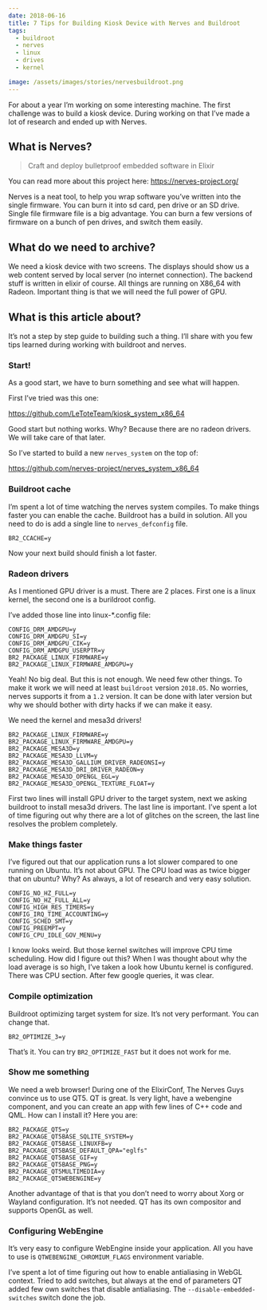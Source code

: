 ```yaml
---
date: 2018-06-16
title: 7 Tips for Building Kiosk Device with Nerves and Buildroot
tags:
  - buildroot
  - nerves
  - linux
  - drives
  - kernel

image: /assets/images/stories/nervesbuildroot.png
---
```


For about a year I’m working on some interesting machine. The first challenge was to build a kiosk device. During working on that I’ve made a lot of research and ended up with Nerves.

## What is Nerves?

> Craft and deploy bulletproof embedded software in Elixir

You can read more about this project here: https://nerves-project.org/

Nerves is a neat tool, to help you wrap software you’ve written into the single firmware. You can burn it into sd card, pen drive or an SD drive. Single file firmware file is a big advantage. You can burn a few versions of firmware on a bunch of pen drives, and switch them easily.

## What do we need to archive?

We need a kiosk device with two screens. The displays should show us a web content served by local server (no internet connection). The backend stuff is written in elixir of course. All things are running on X86_64 with Radeon. Important thing is that we will need the full power of GPU.

## What is this article about?

It’s not a step by step guide to building such a thing. I’ll share with you few tips learned during working with buildroot and nerves.

### Start!

As a good start, we have to burn something and see what will happen.

First I’ve tried was this one:

https://github.com/LeToteTeam/kiosk_system_x86_64

Good start but nothing works. Why? Because there are no radeon drivers. We will take care of that later.

So I’ve started to build a new `nerves_system` on the top of:

https://github.com/nerves-project/nerves_system_x86_64

### Buildroot cache

I’m spent a lot of time watching the nerves system compiles. To make things faster you can enable the cache. Buildroot has a build in solution. All you need to do is add a single line to `nerves_defconfig` file.

```text
BR2_CCACHE=y
```

Now your next build should finish a lot faster.

### Radeon drivers

As I mentioned GPU driver is a must. There are 2 places. First one is a linux kernel, the second one is a burildroot config.

I’ve added those line into linux-\*.config file:

```text
CONFIG_DRM_AMDGPU=y
CONFIG_DRM_AMDGPU_SI=y
CONFIG_DRM_AMDGPU_CIK=y
CONFIG_DRM_AMDGPU_USERPTR=y
BR2_PACKAGE_LINUX_FIRMWARE=y
BR2_PACKAGE_LINUX_FIRMWARE_AMDGPU=y
```

Yeah! No big deal. But this is not enough. We need few other things. To make it work we will need at least `buildroot` version `2018.05`. No worries, nerves supports it from a `1.2` version. It can be done with later version but why we should bother with dirty hacks if we can make it easy.

We need the kernel and mesa3d drivers!

```text
BR2_PACKAGE_LINUX_FIRMWARE=y
BR2_PACKAGE_LINUX_FIRMWARE_AMDGPU=y
BR2_PACKAGE_MESA3D=y
BR2_PACKAGE_MESA3D_LLVM=y
BR2_PACKAGE_MESA3D_GALLIUM_DRIVER_RADEONSI=y
BR2_PACKAGE_MESA3D_DRI_DRIVER_RADEON=y
BR2_PACKAGE_MESA3D_OPENGL_EGL=y
BR2_PACKAGE_MESA3D_OPENGL_TEXTURE_FLOAT=y
```

First two lines will install GPU driver to the target system, next we asking buildroot to install mesa3d drivers. The last line is important. I’ve spent a lot of time figuring out why there are a lot of glitches on the screen, the last line resolves the problem completely.

### Make things faster

I’ve figured out that our application runs a lot slower compared to one running on Ubuntu. It’s not about GPU. The CPU load was as twice bigger that on ubuntu? Why? As always, a lot of research and very easy solution.

```text
CONFIG_NO_HZ_FULL=y
CONFIG_NO_HZ_FULL_ALL=y
CONFIG_HIGH_RES_TIMERS=y
CONFIG_IRQ_TIME_ACCOUNTING=y
CONFIG_SCHED_SMT=y
CONFIG_PREEMPT=y
CONFIG_CPU_IDLE_GOV_MENU=y
```

I know looks weird. But those kernel switches will improve CPU time scheduling. How did I figure out this? When I was thought about why the load average is so high, I’ve taken a look how Ubuntu kernel is configured. There was CPU section. After few google queries, it was clear.

### Compile optimization

Buildroot optimizing target system for size. It’s not very performant. You can change that.

```text
BR2_OPTIMIZE_3=y
```

That’s it. You can try `BR2_OPTIMIZE_FAST` but it does not work for me.

### Show me something

We need a web browser! During one of the ElixirConf, The Nerves Guys convince us to use QT5. QT is great. Is very light, have a webengine component, and you can create an app with few lines of C++ code and QML. How can I install it? Here you are:

```text
BR2_PACKAGE_QT5=y
BR2_PACKAGE_QT5BASE_SQLITE_SYSTEM=y
BR2_PACKAGE_QT5BASE_LINUXFB=y
BR2_PACKAGE_QT5BASE_DEFAULT_QPA="eglfs"
BR2_PACKAGE_QT5BASE_GIF=y
BR2_PACKAGE_QT5BASE_PNG=y
BR2_PACKAGE_QT5MULTIMEDIA=y
BR2_PACKAGE_QT5WEBENGINE=y
```

Another advantage of that is that you don’t need to worry about Xorg or Wayland configuration. It’s not needed. QT has its own compositor and supports OpenGL as well.

### Configuring WebEngine

It’s very easy to configure WebEngine inside your application. All you have to use is `QTWEBENGINE_CHROMIUM_FLAGS` environment variable.

I’ve spent a lot of time figuring out how to enable antialiasing in WebGL context. Tried to add switches, but always at the end of parameters QT added few own switches that disable antialiasing. The `--disable-embedded-switches` switch done the job.
